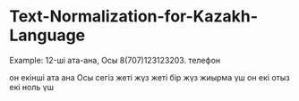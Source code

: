 Text-Normalization-for-Kazakh-Language
======================================


Example: 
12-ші ата-ана,  Осы 8(707)123123203. телефон


он екінші ата ана  Осы сегіз  жеті жүз  жеті  бір жүз жиырма үш он екі отыз екі ноль  үш  
